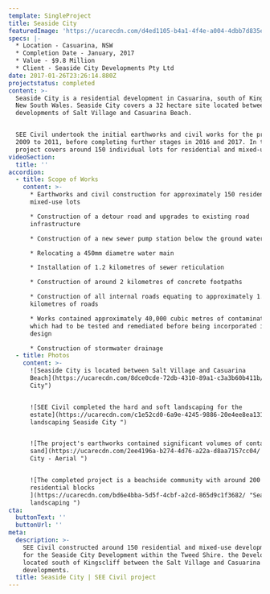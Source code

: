```yaml
---
template: SingleProject
title: Seaside City
featuredImage: 'https://ucarecdn.com/d4ed1105-b4a1-4f4e-a004-4dbb7d835e8b/'
specs: |-
  * Location - Casuarina, NSW
  * Completion Date - January, 2017
  * Value - $9.8 Million
  * Client - Seaside City Developments Pty Ltd
date: 2017-01-26T23:26:14.880Z
projectstatus: completed
content: >-
  Seaside City is a residential development in Casuarina, south of Kingsclif in
  New South Wales. Seaside City covers a 32 hectare site located between the
  developments of Salt Village and Casuarina Beach. 


  SEE Civil undertook the initial earthworks and civil works for the project in
  2009 to 2011, before completing further stages in 2016 and 2017. In total the
  project covers around 150 individual lots for residential and mixed-use.
videoSection:
  title: ''
accordion:
  - title: Scope of Works
    content: >-
      * Earthworks and civil construction for approximately 150 residential and
      mixed-use lots

      * Construction of a detour road and upgrades to existing road
      infrastructure

      * Construction of a new sewer pump station below the ground water level 

      * Relocating a 450mm diametre water main

      * Installation of 1.2 kilometres of sewer reticulation 

      * Construction of around 2 kilometres of concrete footpaths

      * Construction of all internal roads equating to approximately 1.7
      kilometres of roads

      * Works contained approximately 40,000 cubic metres of contaminated sands
      which had to be tested and remediated before being incorporated into the
      design

      * Construction of stormwater drainage
  - title: Photos
    content: >-
      ![Seaside City is located between Salt Village and Casuarina
      Beach](https://ucarecdn.com/8dce0cde-72db-4310-89a1-c3a3b60b411b/ "Seasdie
      City")


      ![SEE Civil completed the hard and soft landscaping for the
      estate](https://ucarecdn.com/c1e52cd0-6a9e-4245-9886-20e4ee8ea131/ "Hard
      landscaping Seaside City ")


      ![The project's earthworks contained significant volumes of contaminated
      sand](https://ucarecdn.com/2ee4196a-b274-4d76-a22a-d8aa7157cc04/ "Seaside
      City - Aerial ")


      ![The completed project is a beachside community with around 200
      residential blocks
      ](https://ucarecdn.com/bd6e4bba-5d5f-4cbf-a2cd-865d9c1f3682/ "Seaside City
      landscaping ")
cta:
  buttonText: ''
  buttonUrl: ''
meta:
  description: >-
    SEE Civil constructed around 150 residential and mixed-use development lots
    for the Seaside City Development within the Tweed Shire. the Development is
    located south of Kingscliff between the Salt Village and Casuarina Beach
    developments. 
  title: Seaside City | SEE Civil project
---
```


